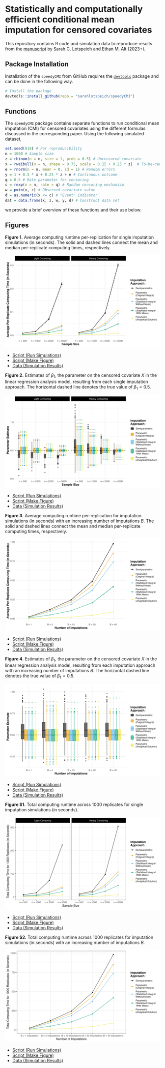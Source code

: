 # Statistically and computationally efficient conditional mean imputation for censored covariates

This repository contains R code and simulation data to reproduce results from the [manuscript]() by Sarah C. Lotspeich and Ethan M. Alt (2023+). 

## Package Installation

Installation of the `speedyCMI` from GitHub requires the
[`devtools`](https://www.r-project.org/nosvn/pandoc/devtools.html)
package and can be done in the following way.

``` r
# Install the package
devtools::install_github(repo = "sarahlotspeich/speedyCMI")
```

## Functions 

The `speedyCMI` package contains separate functions to run conditional mean imputation (CMI) for censored covariates using the different formulas discussed in the corresponding paper. Using the following simulated dataset, 

``` r
set.seed(918) # For reproducibility
n = 1000 # Sample size
z = rbinom(n = n, size = 1, prob = 0.5) # Uncensored covariate
x = rweibull(n = n, shape = 0.75, scale = 0.25 + 0.25 * z)  # To-be-censored covariate
e = rnorm(n = n, mean = 0, sd = 1) # Random errors
y = 1 + 0.5 * x + 0.25 * z + e # Continuous outcome
q = 0.5 # Rate parameter for censoring
c = rexp(n = n, rate = q) # Random censoring mechanism
w = pmin(x, c) # Observed covariate value
d = as.numeric(x <= c) # "Event" indicator
dat = data.frame(x, z, w, y, d) # Construct data set
```

we provide a brief overview of these functions and their use below. 

## Figures 

**Figure 1.** Average computing runtime per-replication for single imputation simulations (in seconds). The solid and dashed lines connect the mean and median per-replicate computing times, respectively.

![alt text](figures/fig1-average-computing-time-weibull-single-imp.png)

  - [Script (Run Simulations)](sims/single-imputation-sims.R)
  - [Script (Make Figure)](figures/fig1-average-computing-time-weibull-single-imp.R)
  - [Data (Simulation Results)](sims/single-imputation-sims.csv)

**Figure 2.** Estimates of $\beta_1$, the parameter on the censored covariate $X$ in the linear regression analysis model, resulting from each single imputation approach. The horizontal dashed line denotes the true value of $\beta_1 = 0.5$. 

![alt text](figures/fig2-betas-weibull-single-imp.png)

  - [Script (Run Simulations)](sims/single-imputation-sims.R)
  - [Script (Make Figure)](figures/fig2-betas-weibull-single-imp.R)
  - [Data (Simulation Results)](sims/single-imputation-sims.csv)

**Figure 3.** Average computing runtime per-replication for imputation simulations (in seconds) with an increasing number of imputations $B$. The solid and dashed lines connect the mean and median per-replicate computing times, respectively.

![alt text](figures/fig3-average-computing-time-weibull-multiple-imp.png)

  - [Script (Run Simulations)](sims/multiple-imputation-sims.R)
  - [Script (Make Figure)](figures/fig3-average-computing-time-weibull-multiple-imp.R)
  - [Data (Simulation Results)](sims/multiple-imputation-sims.csv)

**Figure 4.** Estimates of $\beta_1$, the parameter on the censored covariate $X$ in the linear regression analysis model, resulting from each imputation approach with an increasing number of imputations $B$. The horizontal dashed line denotes the true value of $\beta_1 = 0.5$.

![alt text](figures/fig4-betas-weibull-multiple-imp.png)

  - [Script (Run Simulations)](sims/multiple-imputation-sims.R)
  - [Script (Make Figure)](figures/fig4-betas-weibull-multiple-imp.R)
  - [Data (Simulation Results)](sims/multiple-imputation-sims.csv)

**Figure S1.** Total computing runtime across 1000 replicates for single imputation simulations (in seconds). 

![alt text](figures/figS1-total-computing-time-weibull-single-imp.png)

  - [Script (Run Simulations)](sims/single-imputation-sims.R)
  - [Script (Make Figure)](figures/figS1-total-computing-time-weibull-single-imp.R)
  - [Data (Simulation Results)](sims/single-imputation-sims.csv)

**Figure S2.** Total computing runtime across 1000 replicates for imputation simulations (in seconds) with an increasing number of imputations $B$. 

![alt text](figures/figS2-total-computing-time-weibull-multiple-imp.png)

  - [Script (Run Simulations)](sims/multiple-imputation-sims.R)
  - [Script (Make Figure)](figures/figS2-total-computing-time-weibull-multiple-imp.R)
  - [Data (Simulation Results)](sims/multiple-imputation-sims.csv)
